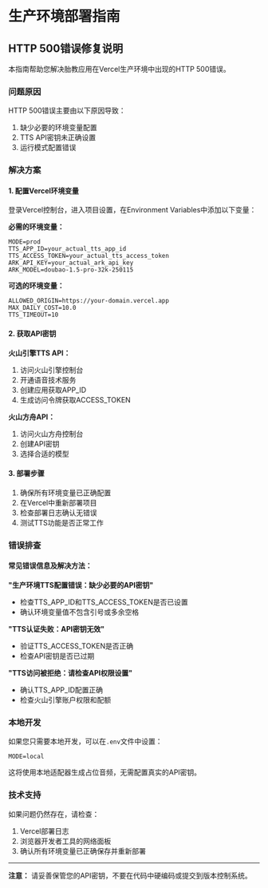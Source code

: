 # 生产环境部署指南

## HTTP 500错误修复说明

本指南帮助您解决胎教应用在Vercel生产环境中出现的HTTP 500错误。

### 问题原因

HTTP 500错误主要由以下原因导致：
1. 缺少必要的环境变量配置
2. TTS API密钥未正确设置
3. 运行模式配置错误

### 解决方案

#### 1. 配置Vercel环境变量

登录Vercel控制台，进入项目设置，在Environment Variables中添加以下变量：

**必需的环境变量：**
```
MODE=prod
TTS_APP_ID=your_actual_tts_app_id
TTS_ACCESS_TOKEN=your_actual_tts_access_token
ARK_API_KEY=your_actual_ark_api_key
ARK_MODEL=doubao-1.5-pro-32k-250115
```

**可选的环境变量：**
```
ALLOWED_ORIGIN=https://your-domain.vercel.app
MAX_DAILY_COST=10.0
TTS_TIMEOUT=10
```

#### 2. 获取API密钥

**火山引擎TTS API：**
1. 访问火山引擎控制台
2. 开通语音技术服务
3. 创建应用获取APP_ID
4. 生成访问令牌获取ACCESS_TOKEN

**火山方舟API：**
1. 访问火山方舟控制台
2. 创建API密钥
3. 选择合适的模型

#### 3. 部署步骤

1. 确保所有环境变量已正确配置
2. 在Vercel中重新部署项目
3. 检查部署日志确认无错误
4. 测试TTS功能是否正常工作

### 错误排查

#### 常见错误信息及解决方法：

**"生产环境TTS配置错误：缺少必要的API密钥"**
- 检查TTS_APP_ID和TTS_ACCESS_TOKEN是否已设置
- 确认环境变量值不包含引号或多余空格

**"TTS认证失败：API密钥无效"**
- 验证TTS_ACCESS_TOKEN是否正确
- 检查API密钥是否已过期

**"TTS访问被拒绝：请检查API权限设置"**
- 确认TTS_APP_ID配置正确
- 检查火山引擎账户权限和配额

### 本地开发

如果您只需要本地开发，可以在`.env`文件中设置：
```
MODE=local
```

这将使用本地适配器生成占位音频，无需配置真实的API密钥。

### 技术支持

如果问题仍然存在，请检查：
1. Vercel部署日志
2. 浏览器开发者工具的网络面板
3. 确认所有环境变量已正确保存并重新部署

---

**注意：** 请妥善保管您的API密钥，不要在代码中硬编码或提交到版本控制系统。